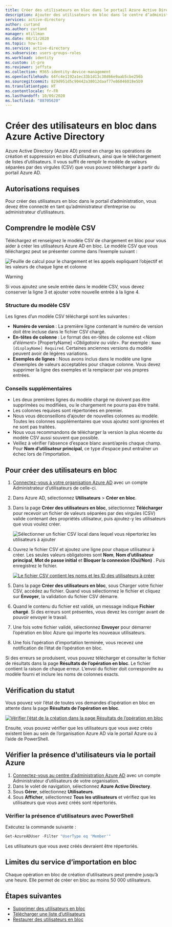 ```yaml
---
title: Créer des utilisateurs en bloc dans le portail Azure Active Directory | Microsoft Docs
description: Ajouter des utilisateurs en bloc dans le centre d’administration Azure AD dans Azure Active Directory
services: active-directory
author: curtand
ms.author: curtand
manager: mtillman
ms.date: 08/11/2020
ms.topic: how-to
ms.service: active-directory
ms.subservice: users-groups-roles
ms.workload: identity
ms.custom: it-pro
ms.reviewer: jeffsta
ms.collection: M365-identity-device-management
ms.openlocfilehash: 64fc4e1192a1ec33b1d13c38d66e9aab5cbe256b
ms.sourcegitcommit: 829d951d5c90442a38012daaf77e86046018e5b9
ms.translationtype: HT
ms.contentlocale: fr-FR
ms.lasthandoff: 10/09/2020
ms.locfileid: "88705620"
---
```

# <a name="bulk-create-users-in-azure-active-directory"></a>Créer des utilisateurs en bloc dans Azure Active Directory

Azure Active Directory (Azure AD) prend en charge les opérations de création et suppression en bloc d’utilisateurs, ainsi que le téléchargement de listes d’utilisateurs. Il vous suffit de remplir le modèle de valeurs séparées par des virgules (CSV) que vous pouvez télécharger à partir du portail Azure AD.

## <a name="required-permissions"></a>Autorisations requises

Pour créer des utilisateurs en bloc dans le portail d’administration, vous devez être connecté en tant qu’administrateur d’entreprise ou administrateur d’utilisateurs.

## <a name="understand-the-csv-template"></a>Comprendre le modèle CSV

Téléchargez et renseignez le modèle CSV de chargement en bloc pour vous aider à créer les utilisateurs Azure AD en bloc. Le modèle CSV que vous téléchargez peut se présenter comme dans l’exemple suivant :

![Feuille de calcul pour le chargement et les appels expliquant l’objectif et les valeurs de chaque ligne et colonne](./media/users-bulk-add/create-template-example.png)

> [!WARNING]
> Si vous ajoutez une seule entrée dans le modèle CSV, vous devez conserver la ligne 3 et ajouter votre nouvelle entrée à la ligne 4.

### <a name="csv-template-structure"></a>Structure du modèle CSV

Les lignes d’un modèle CSV téléchargé sont les suivantes :

- **Numéro de version** : La première ligne contenant le numéro de version doit être incluse dans le fichier CSV chargé.
- **En-têtes de colonne** : Le format des en-têtes de colonne est &lt;*Nom d’élément*&gt; [PropertyName] &lt;*Obligatoire ou vide*&gt;. Par exemple : `Name [displayName] Required`. Certaines anciennes versions du modèle peuvent avoir de légères variations.
- **Exemples de lignes** : Nous avons inclus dans le modèle une ligne d’exemples de valeurs acceptables pour chaque colonne. Vous devez supprimer la ligne des exemples et la remplacer par vos propres entrées.

### <a name="additional-guidance"></a>Conseils supplémentaires

- Les deux premières lignes du modèle chargé ne doivent pas être supprimées ou modifiées, ou le chargement ne pourra pas être traité.
- Les colonnes requises sont répertoriées en premier.
- Nous vous déconseillons d’ajouter de nouvelles colonnes au modèle. Toutes les colonnes supplémentaires que vous ajoutez sont ignorées et ne sont pas traitées.
- Nous vous recommandons de télécharger la version la plus récente du modèle CSV aussi souvent que possible.
- Veillez à vérifier l’absence d’espace blanc avant/après chaque champ. Pour **Nom d’utilisateur principal**, ce type d’espace peut entraîner un échec lors de l’importation.

## <a name="to-create-users-in-bulk"></a>Pour créer des utilisateurs en bloc

1. [Connectez-vous à votre organisation Azure AD](https://aad.portal.azure.com) avec un compte Administrateur d’utilisateurs de celle-ci.
1. Dans Azure AD, sélectionnez **Utilisateurs** > **Créer en bloc**.
1. Dans la page **Créer des utilisateurs en bloc**, sélectionnez **Télécharger** pour recevoir un fichier de valeurs séparées par des virgules (CSV) valide contenant des propriétés utilisateur, puis ajoutez-y les utilisateurs que vous voulez créer.

   ![Sélectionner un fichier CSV local dans lequel vous répertoriez les utilisateurs à ajouter](./media/users-bulk-add/upload-button.png)

1. Ouvrez le fichier CSV et ajoutez une ligne pour chaque utilisateur à créer. Les seules valeurs obligatoires sont **Nom**, **Nom d’utilisateur principal**, **Mot de passe initial** et **Bloquer la connexion (Oui/Non)** . Puis enregistrez le fichier.

   [![Le fichier CSV contient les noms et les ID des utilisateurs à créer](media/users-bulk-add/add-csv-file.png)](media/users-bulk-add/add-csv-file.png#lightbox)

1. Dans la page **Créer des utilisateurs en bloc**, sous Charger votre fichier CSV, accédez au fichier. Quand vous sélectionnez le fichier et cliquez sur **Envoyer**, la validation du fichier CSV démarre.
1. Quand le contenu du fichier est validé, un message indique **Fichier chargé**. Si des erreurs sont présentes, vous devez les corriger avant de pouvoir envoyer le travail.
1. Une fois votre fichier validé, sélectionnez **Envoyer** pour démarrer l’opération en bloc Azure qui importe les nouveaux utilisateurs.
1. Une fois l’opération d’importation terminée, vous recevez une notification de l’état de l’opération en bloc.

Si des erreurs se produisent, vous pouvez télécharger et consulter le fichier de résultats dans la page **Résultats de l’opération en bloc**. Le fichier contient la raison de chaque erreur. L’envoi du fichier doit correspondre au modèle fourni et inclure les noms de colonnes exacts.

## <a name="check-status"></a>Vérification du statut

Vous pouvez voir l’état de toutes vos demandes d’opération en bloc en attente dans la page **Résultats de l’opération en bloc**.

   [![Vérifier l’état de la création dans la page Résultats de l’opération en bloc](media/users-bulk-add/bulk-center.png)](media/users-bulk-add/bulk-center.png#lightbox)

Ensuite, vous pouvez vérifier que les utilisateurs que vous avez créés existent bien au sein de l’organisation Azure AD via le portail Azure ou à l’aide de PowerShell.

## <a name="verify-users-in-the-azure-portal"></a>Vérifier la présence d’utilisateurs via le portail Azure

1. [Connectez-vous au centre d’administration Azure AD](https://aad.portal.azure.com) avec un compte Administrateur d’utilisateurs de votre organisation.
1. Dans le volet de navigation, sélectionnez **Azure Active Directory**.
1. Sous **Gérer**, sélectionnez **Utilisateurs**.
1. Sous **Afficher**, sélectionnez **Tous les utilisateurs** et vérifiez que les utilisateurs que vous avez créés sont répertoriés.

### <a name="verify-users-with-powershell"></a>Vérifier la présence d’utilisateurs avec PowerShell

Exécutez la commande suivante :

``` PowerShell
Get-AzureADUser -Filter "UserType eq 'Member'"
```

Les utilisateurs que vous avez créés devraient être répertoriés.

## <a name="bulk-import-service-limits"></a>Limites du service d’importation en bloc

Chaque opération en bloc de création d’utilisateurs peut prendre jusqu’à une heure. Elle permet de créer en bloc au moins 50 000 utilisateurs.

## <a name="next-steps"></a>Étapes suivantes

- [Supprimer des utilisateurs en bloc](users-bulk-delete.md)
- [Télécharger une liste d’utilisateurs](users-bulk-download.md)
- [Restaurer des utilisateurs en bloc](users-bulk-restore.md)
